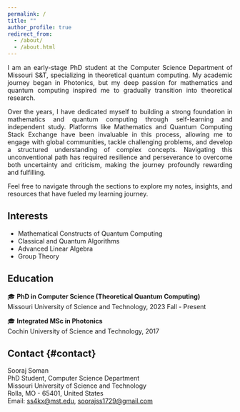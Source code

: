 ```yaml
---
permalink: /
title: ""
author_profile: true
redirect_from: 
  - /about/
  - /about.html
---
```


<style>
.about-me {
    margin-top: 20px;
    margin-bottom: 20px;
}
</style>
    
<a name="about-me"></a>
<div style="text-align: justify;">
I am an early-stage PhD student at the Computer Science Department of Missouri S&T, specializing in theoretical quantum computing. My academic journey began in Photonics, but my deep passion for mathematics and quantum computing inspired me to gradually transition into theoretical research.


<p>Over the years, I have dedicated myself to building a strong foundation in mathematics and quantum computing through self-learning and independent study. Platforms like Mathematics and Quantum Computing Stack Exchange have been invaluable in this process, allowing me to engage with global communities, tackle challenging problems, and develop a structured understanding of complex concepts. Navigating this unconventional path has required resilience and perseverance to overcome both uncertainty and criticism, making the journey profoundly rewarding and fulfilling.</p>


<p>Feel free to navigate through the sections to explore my notes, insights, and resources that have fueled my learning journey.</p>
</div>

## Interests

- Mathematical Constructs of Quantum Computing
- Classical and Quantum Algorithms
- Advanced Linear Algebra
- Group Theory

## Education

🎓 **PhD in Computer Science (Theoretical Quantum Computing)**  
Missouri University of Science and Technology, 2023 Fall - Present

🎓 **Integrated MSc in Photonics**  
Cochin University of Science and Technology, 2017

## Contact {#contact}

<div style="font-size: 14px;">
Sooraj Soman<br>
PhD Student, Computer Science Department<br>
Missouri University of Science and Technology<br>  
Rolla, MO - 65401, United States<br>  
Email: <a href="ss4kx@mst.edu">ss4kx@mst.edu</a>, <a href="soorajss1729@gmail.com">soorajss1729@gmail.com</a> <br>
</div>

<!-- [soorajss1729@gmail.com](soorajss1729@gmail.com) -->
